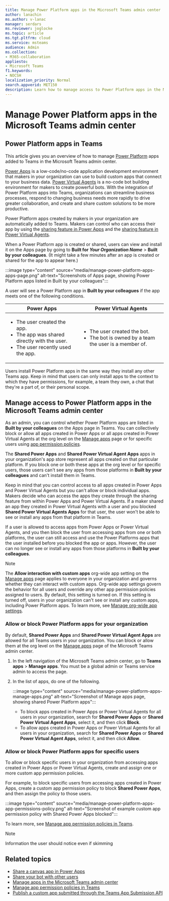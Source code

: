 ```yaml
---
title: Manage Power Platform apps in the Microsoft Teams admin center
author: lanachin
ms.author: v-lanac
manager: serdars
ms.reviewer: joglocke
ms.topic: article
ms.tgt.pltfrm: cloud
ms.service: msteams
audience: Admin
ms.collection: 
- M365-collaboration
appliesto: 
- Microsoft Teams
f1.keywords:
- NOCSH
localization_priority: Normal
search.appverid: MET150
description: Learn how to manage access to Power Platform apps in the Microsoft Teams admin center.
---
```


# Manage Power Platform apps in the Microsoft Teams admin center

## Power Platform apps in Teams

This article gives you an overview of how to manage [Power Platform](https://powerplatform.microsoft.com/) apps added to Teams in the Microsoft Teams admin center.

[Power Apps](https://powerapps.microsoft.com) is a low-code/no-code application development environment that makers in your organization can use to build custom apps that connect to your business data. [Power Virtual Agents](https://docs.microsoft.com/power-virtual-agents/fundamentals-what-is-power-virtual-agents) is a no-code bot building environment for makers to create powerful bots. With the integration of Power Platform apps into Teams, organizations can streamline business processes, respond to changing business needs more rapidly to drive greater collaboration, and create and share custom solutions to be more productive.  

Power Platform apps created by makers in your organization are automatically added to Teams. Makers can control who can access their app by using the [sharing feature in Power Apps](https://docs.microsoft.com/powerapps/maker/canvas-apps/share-app) and the [sharing feature in Power Virtual Agents](https://docs.microsoft.com/power-virtual-agents/admin-share-bots). 

When a Power Platform app is created or shared, users can view and install it on the Apps page by going to **Built for *Your Organization Name*** > **Built by your colleagues**. (It might take a few minutes after an app is created or shared for the app to appear here.)

:::image type="content" source="media/manage-power-platform-apps-apps-page.png" alt-text="Screenshots of Apps page, showing Power Platform apps listed in Built by your colleagues":::

A user will see a Power Platform app in **Built by your colleagues** if the app meets one of the following conditions.

|Power Apps |Power Virtual Agents  |
|---------|---------|
|<ul><li>The user created the app.</li><li>The app was shared directly with the user.</li><li>The user recently used the app. </li></ul>| <ul><li>The user created the bot.</li><li>The bot is owned by a team the user is a member of. </li></ul>        |

Users install Power Platform apps in the same way they install any other Teams app. Keep in mind that users can only install  apps to the context to which they have permissions, for example, a team they own, a chat that they're a part of, or their personal scope.

## Manage access to Power Platform apps in the Microsoft Teams admin center

As an admin, you can control whether Power Platform apps are listed in **Built by your colleagues** on the Apps page in Teams. You can collectively block or allow all apps created in Power Apps or all apps created in Power Virtual Agents at the org level on the [Manage apps](manage-apps.md) page or for specific users using [app permission policies](teams-app-permission-policies.md).

The **Shared Power Apps** and **Shared Power Virtual Agent Apps** apps in your organization's app store represent all apps created on that particular platform. If you block one or both these apps at the org level or for specific users, those users can't see any apps from those platforms in **Built by your colleagues** and can't install them in Teams.  

Keep in mind that you can control access to all apps created in Power Apps and Power Virtual Agents but you can't allow or block individual apps. Makers decide who can access the apps they create through the sharing feature from within Power Apps and Power Virtual Agents. If a maker shared an app they created in Power Virtual Agents with a user and you blocked **Shared Power Virtual Agents Apps** for that user, the user won't be able to see or install any apps from that platform in Teams.

If a user is allowed to access apps from Power Apps or Power Virtual Agents, and you then block the user from accessing apps from one or both platforms, the user can still access and use the Power Platforms apps that the user installed before you blocked the app or apps. However, the user can no longer see or install any apps from those platforms in **Built by your colleagues**.

> [!NOTE]
> The **Allow interaction with custom apps** org-wide app setting on the [Manage apps](manage-apps.md) page applies to everyone in your organization and governs whether they can interact with custom apps. Org-wide app settings govern the behavior for all users and override any other app permission policies assigned to users. By default, this setting is turned on. If this setting is turned off, users in your organization can't see or install any custom apps, including Power Platform apps. To learn  more, see [Manage org-wide app settings](manage-apps.md#manage-org-wide-app-settings).

### Allow or block Power Platform apps for your organization

By default, **Shared Power Apps** and **Shared Power Virtual Agent Apps** are allowed for all Teams users in your organization. You can block or allow them at the org level on the [Manage apps](manage-apps.md) page of the Microsoft Teams admin center.  

1. In the left navigation of the Microsoft Teams admin center, go to **Teams apps** > **Manage apps**. You must be a global admin or Teams service admin to access the page.
2. In the list of apps, do one of the following.

    :::image type="content" source="media/manage-power-platform-apps-manage-apps.png" alt-text="Screenshot of Manage apps page, showing shared Power Platform apps":::

    - To block apps created in Power Apps or Power Virtual Agents for all users in your organization, search for **Shared Power Apps** or **Shared Power Virtual Agent Apps**, select it, and then click **Block**.
    - To allow apps created in Power Apps or Power Virtual Agents for all users in your organization, search for **Shared Power Apps** or **Shared Power Virtual Agent Apps**, select it, and then click **Allow**.

### Allow or block Power Platform apps for specific users

To allow or block specific users in your organization from accessing apps created in Power Apps or Power Virtual Agents, create and assign one or more custom app permission policies. 

For example, to block specific users from accessing apps created in Power Apps, create a custom app permission policy to block **Shared Power Apps**, and then assign the policy to those users.

:::image type="content" source="media/manage-power-platform-apps-app-permissions-policy.png" alt-text="Screenshot of example custom app permission policy with Shared Power Apps blocked":::

To learn more, see [Manage app permission policies in Teams](teams-app-permission-policies.md).

> [!NOTE]
> Information the user should notice even if skimming

## Related topics

- [Share a canvas app in Power Apps](https://docs.microsoft.com/powerapps/maker/canvas-apps/share-app)
- [Share your bot with other users](https://docs.microsoft.com/power-virtual-agents/admin-share-bots)
- [Manage apps in the Microsoft Teams admin center](manage-apps.md)
- [Manage app permission policies in Teams](teams-app-permission-policies.md)
- [Publish a custom app submitted through the Teams App Submission API](submit-approve-custom-apps.md)
